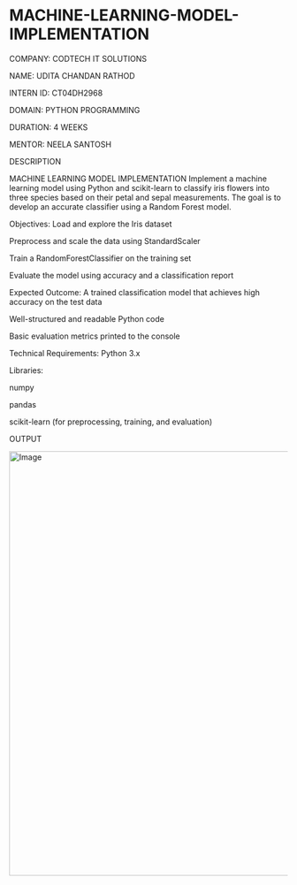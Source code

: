 # MACHINE-LEARNING-MODEL-IMPLEMENTATION

COMPANY: CODTECH IT SOLUTIONS

NAME: UDITA CHANDAN RATHOD

INTERN ID: CT04DH2968

DOMAIN: PYTHON PROGRAMMING

DURATION: 4 WEEKS

MENTOR: NEELA SANTOSH

DESCRIPTION 

MACHINE LEARNING MODEL IMPLEMENTATION
Implement a machine learning model using Python and scikit-learn to classify iris flowers into three species based on their petal and sepal measurements. The goal is to develop an accurate classifier using a Random Forest model.

 Objectives:
Load and explore the Iris dataset

Preprocess and scale the data using StandardScaler

Train a RandomForestClassifier on the training set

Evaluate the model using accuracy and a classification report

Expected Outcome:
A trained classification model that achieves high accuracy on the test data

Well-structured and readable Python code

Basic evaluation metrics printed to the console

 Technical Requirements:
Python 3.x

Libraries:

numpy

pandas

scikit-learn (for preprocessing, training, and evaluation)

OUTPUT

<img width="1366" height="768" alt="Image" src="https://github.com/user-attachments/assets/c72c5220-2f67-461e-88ef-b407eb7f0beb" />
